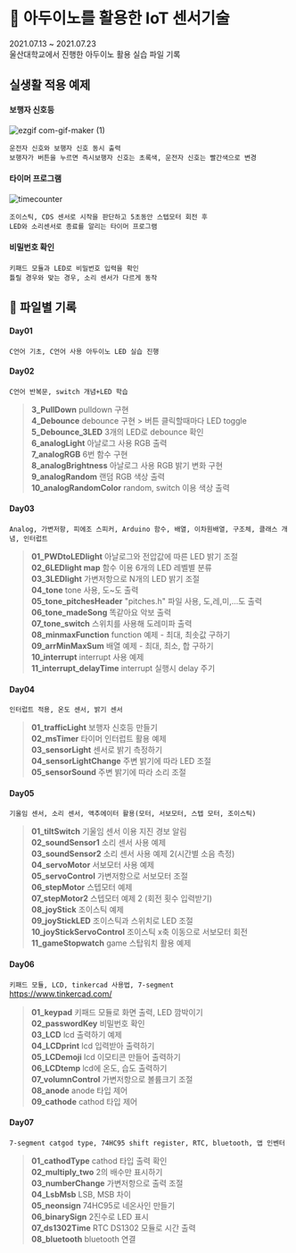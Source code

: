 # :raised_hands: 아두이노를 활용한 IoT 센서기술
2021.07.13 ~ 2021.07.23     
울산대학교에서 진행한 아두이노 활용 실습 파일 기록

## 실생활 적용 예제
#### 보행자 신호등
![ezgif com-gif-maker (1)](https://user-images.githubusercontent.com/70925962/125879967-2125e040-e310-462d-924c-79c1ec888a27.gif)
```
운전자 신호와 보행자 신호 동시 출력    
보행자가 버튼을 누르면 즉시보행자 신호는 초록색, 운전자 신호는 빨간색으로 변경    
```

#### 타이머 프로그램
![timecounter](https://user-images.githubusercontent.com/70925962/126265917-2d89d402-6e92-4762-b53a-17315f6057e7.gif)
```
조이스틱, CDS 센서로 시작을 판단하고 5초동안 스텝모터 회전 후
LED와 소리센서로 종료를 알리는 타이머 프로그램
```

#### 비밀번호 확인

```
키패드 모듈과 LED로 비밀번호 입력을 확인
틀릴 경우와 맞는 경우, 소리 센서가 다르게 동작
```

## :file_folder: 파일별 기록    
#### Day01
```C언어 기초, C언어 사용 아두이노 LED 실습 진행```

#### Day02
```C언어 반복문, switch 개념+LED 학습```
> **3_PullDown** pulldown 구현    
> **4_Debounce** debounce 구현 > 버튼 클릭할때마다 LED toggle    
> **5_Debounce_3LED** 3개의 LED로 debounce 확인    
> **6_analogLight** 아날로그 사용 RGB 출력    
> **7_analogRGB** 6번 함수 구현     
> **8_analogBrightness** 아날로그 사용 RGB 밝기 변화 구현     
> **9_analogRandom** 랜덤 RGB 색상 출력     
> **10_analogRandomColor** random, switch 이용 색상 출력     

#### Day03
```Analog, 가변저항, 피에조 스피커, Arduino 함수, 배열, 이차원배열, 구조체, 클래스 개념, 인터럽트 ```
> **01_PWDtoLEDlight** 아날로그와 전압값에 따른 LED 밝기 조절     
> **02_6LEDlight map** 함수 이용 6개의 LED 레벨별 분류     
> **03_3LEDlight** 가변저항으로 N개의 LED 밝기 조절     
> **04_tone** tone 사용, 도~도 출력      
> **05_tone_pitchesHeader** "pitches.h" 파일 사용, 도,레,미,...도 출력      
> **06_tone_madeSong** 똑같아요 악보 출력     
> **07_tone_switch** 스위치를 사용해 도레미파 출력     
> **08_minmaxFunction** function 예제 - 최대, 최솟값 구하기     
> **09_arrMinMaxSum** 배열 예제 - 최대, 최소, 합 구하기      
> **10_interrupt** interrupt 사용 예제     
> **11_interrupt_delayTime** interrupt 실행시 delay 주기    

#### Day04
```인터럽트 적용, 온도 센서, 밝기 센서 ```
> **01_trafficLight** 보행자 신호등 만들기    
> **02_msTimer** 타이머 인터럽트 활용 예제     
> **03_sensorLight** 센서로 밝기 측정하기     
> **04_sensorLightChange** 주변 밝기에 따라 LED 조절        
> **05_sensorSound** 주변 밝기에 따라 소리 조절           

#### Day05
``` 기울임 센서, 소리 센서, 액추에이터 활용(모터, 서보모터, 스텝 모터, 조이스틱) ```
> **01_tiltSwitch** 기울임 센서 이용 지진 경보 알림          
> **02_soundSensor1** 소리 센서 사용 예제         
> **03_soundSensor2** 소리 센서 사용 예제 2(시간별 소음 측정)            
> **04_servoMotor** 서보모터 사용 예제        
> **05_servoControl** 가변저항으로 서보모터 조절      
> **06_stepMotor** 스텝모터 예제      
> **07_stepMotor2** 스텝모터 예제 2 (회전 횟수 입력받기)         
> **08_joyStick** 조이스틱 예제            
> **09_joyStickLED** 조이스틱과 스위치로 LED 조절           
> **10_joyStickServoControl** 조이스틱 x축 이동으로 서보모터 회전          
> **11_gameStopwatch** game 스탑워치 활용 예제            

#### Day06
```키패드 모듈, LCD, tinkercad 사용법, 7-segment```        
https://www.tinkercad.com/

> **01_keypad** 키패드 모듈로 화면 출력, LED 깜박이기             
> **02_passwordKey** 비밀번호 확인           
> **03_LCD** lcd 출력하기 예제         
> **04_LCDprint** lcd 입력받아 출력하기           
> **05_LCDemoji** lcd 이모티콘 만들어 출력하기     
> **06_LCDtemp** lcd에 온도, 습도 출력하기      
> **07_volumnControl** 가변저항으로 볼륨크기 조절      
> **08_anode** anode 타입 제어       
> **09_cathode** cathod 타입 제어      

#### Day07
```7-segment catgod type, 74HC95 shift register, RTC, bluetooth, 앱 인벤터```

> **01_cathodType** cathod 타입 출력 확인     
> **02_multiply_two** 2의 배수만 표시하기      
> **03_numberChange** 가변저항으로 출력 조절     
> **04_LsbMsb** LSB, MSB 차이     
> **05_neonsign** 74HC95로 네온사인 만들기    
> **06_binarySign** 2진수로 LED 표시     
> **07_ds1302Time** RTC DS1302 모듈로 시간 출력    
> **08_bluetooth** bluetooth 연결      


